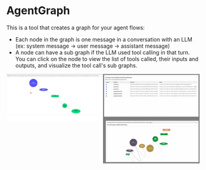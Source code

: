 # AgentGraph

This is a tool that creates a graph for your agent flows:
- Each node in the graph is one message in a conversation with an LLM (ex: system message -> user message -> assistant message)
- A node can have a sub graph if the LLM used tool calling in that turn. You can click on the node to view the list of tools called, their inputs and outputs, and visualize the tool call's sub graphs.

<img src="https://raw.githubusercontent.com/rishabhpoddar/agentgraph/refs/heads/main/images/1.jpeg" align="left" width="50%" >

<img src="https://raw.githubusercontent.com/rishabhpoddar/agentgraph/refs/heads/main/images/2.png" align="left" width="50%" >

<img src="https://raw.githubusercontent.com/rishabhpoddar/agentgraph/refs/heads/main/images/3.jpeg" align="left" width="50%" >
